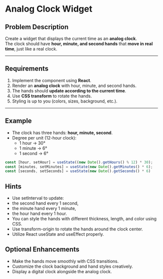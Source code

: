 # Analog Clock Widget

## Problem Description
Create a widget that displays the current time as an **analog clock**.  
The clock should have **hour, minute, and second hands** that **move in real time**, just like a real clock.

---

## Requirements

1. Implement the component using **React**.
2. Render an **analog clock** with hour, minute, and second hands.
3. The hands should **update according to the current time**.
4. Use **CSS transform** to rotate the hands.
5. Styling is up to you (colors, sizes, background, etc.).

---

## Example

- The clock has three hands: **hour, minute, second**.
- Degree per unit (12-hour clock):
  - 1 hour → 30°
  - 1 minute → 6°
  - 1 second → 6°

```ts
const [hour, setHour] = useState((new Date().getHours() % 12) * 30);
const [minutes, setMinutes] = useState(new Date().getMinutes() * 6);
const [seconds, setSeconds] = useState(new Date().getSeconds() * 6)
```

## Hints

- Use setInterval to update:
- the second hand every 1 second,
- the minute hand every 1 minute,
- the hour hand every 1 hour.
- You can style the hands with different thickness, length, and color using CSS.
- Use transform-origin to rotate the hands around the clock center.
- Utilize React useState and useEffect properly.



## Optional Enhancements

- Make the hands move smoothly with CSS transitions.
- Customize the clock background and hand styles creatively.
- Display a digital clock alongside the analog clock.